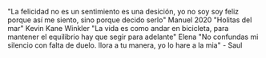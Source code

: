 "La felicidad no es un sentimiento es una desición, yo no soy soy feliz porque así me siento, sino porque decido serlo" Manuel 2020
"Holitas del mar" Kevin Kane Winkler 
"La vida es como andar en bicicleta, para mantener el equilibrio hay que segir para adelante" Elena
"No confundas mi silencio con falta de duelo. llora a tu manera, yo lo hare a la mia" - Saul
